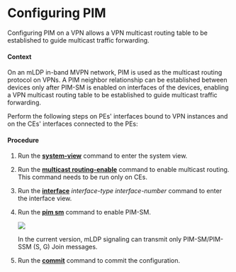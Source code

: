 Configuring PIM
===============

Configuring PIM on a VPN allows a VPN multicast routing table to be established to guide multicast traffic forwarding.

#### Context

On an mLDP in-band MVPN network, PIM is used as the multicast routing protocol on VPNs. A PIM neighbor relationship can be established between devices only after PIM-SM is enabled on interfaces of the devices, enabling a VPN multicast routing table to be established to guide multicast traffic forwarding.

Perform the following steps on PEs' interfaces bound to VPN instances and on the CEs' interfaces connected to the PEs:


#### Procedure

1. Run the [**system-view**](cmdqueryname=system-view) command to enter the system view.
2. Run the [**multicast routing-enable**](cmdqueryname=multicast+routing-enable) command to enable multicast routing. This command needs to be run only on CEs.
3. Run the [**interface**](cmdqueryname=interface) *interface-type* *interface-number* command to enter the interface view.
4. Run the [**pim sm**](cmdqueryname=pim+sm) command to enable PIM-SM.
   
   ![](../../../../public_sys-resources/note_3.0-en-us.png) 
   
   In the current version, mLDP signaling can transmit only PIM-SM/PIM-SSM (S, G) Join messages.
5. Run the [**commit**](cmdqueryname=commit) command to commit the configuration.